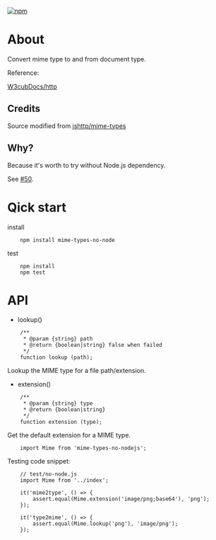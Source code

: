  [![npm](https://img.shields.io/npm/v/mime-types-no-nodejs?logo=npm)](https://npmjs.org/package/mime-types-no-nodejs)

# About

Convert mime type to and from document type.

Reference:

[W3cubDocs/http](https://docs.w3cub.com/http/basics_of_http/mime_types/complete_list_of_mime_types)

## Credits

Source modified from [jshttp/mime-types](https://github.com/jshttp/mime-types)

## Why?

Because it's worth to try without Node.js dependency.

See [#50](https://github.com/jshttp/mime-types/issues/50#issuecomment-442916069).

# Qick start

install

```
    npm install mime-types-no-node
```

test

```
    npm install
    npm test
```

# API

- lookup()

```
    /**
     * @param {string} path
     * @return {boolean|string} false when failed
     */
    function lookup (path);
```

Lookup the MIME type for a file path/extension.

- extension()

```
    /**
     * @param {string} type
     * @return {boolean|string}
     */
    function extension (type);
```
Get the default extension for a MIME type.
```
    import Mime from 'mime-types-no-nodejs';
```

Testing code snippet:

```
    // test/no-node.js
    import Mime from '../index';

    it('mime2type', () => {
        assert.equal(Mime.extension('image/png;base64'), 'png');
    });

    it('type2mime', () => {
        assert.equal(Mime.lookup('png'), 'image/png');
    });
```
